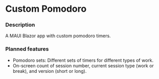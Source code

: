 
# Custom Pomodoro

### Description
A MAUI Blazor app with custom pomodoro timers.

### Planned features
* Pomodoro sets: Different sets of timers for different types of work.
* On-screen count of session number, current session type (work or break), and version (short or long).